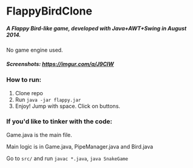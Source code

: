 # FlappyBirdClone
##### A Flappy Bird-like game, developed with Java+AWT+Swing in August 2014.

No game engine used.

##### Screenshots: https://imgur.com/a/J9CIW

### How to run:
1. Clone repo
2. Run ```java -jar flappy.jar```
3. Enjoy! Jump with space. Click on buttons.

### If you'd like to tinker with the code:
Game.java is the main file.

Main logic is in Game.java, PipeManager.java and Bird.java

Go to ```src/``` and run ```javac *.java```, ```java SnakeGame```
